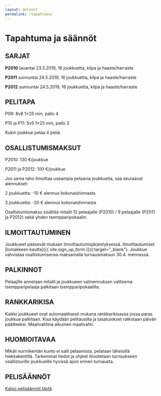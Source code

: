 ```yaml
---
layout: default
permalink: /tapahtuma/
---
```


# Tapahtuma ja säännöt

## SARJAT

**P2010** lauantai 23.5.2019, 16 joukkuetta, kilpa ja haaste/harraste

**P2011** sunnuntai 24.5.2019, 16 joukkuetta, kilpa ja haaste/harraste

**P2012** sunnuntai 24.5.2019, 16 joukkuetta, kilpa ja haaste/harraste

## PELITAPA

P09: 8v8 1×25 min, pallo 4

P10 ja P11: 5v5 1×25 min, pallo 3

Kukin joukkue pelaa 4 peliä.


## OSALLISTUMISMAKSUT

P2010: 130 €/joukkue

P2011 ja P2012: 100 €/joukkue

Jos sama taho ilmoittaa useampia pelaavia joukkueita, saa seuraavat alennukset:

2 joukkuetta: -10 € alennus kokonaishinnasta

3 joukkuetta: -20 € alennus kokonaishinnasta

Osallistumismaksu sisältää mitalit 12 pelaajalle (P2010) / 9
pelaajalle (P2011 ja P2012) sekä yhden tsempparipokaalin.


## ILMOITTAUTUMINEN

Joukkueet pääsevät mukaan ilmoittautumisjärjestyksessä.
Ilmoittautumiset [lomakkeen kautta]({{ site.sign_up_form }}){:target="_blank"}. Joukkue
vahvistaa osallistumisensa maksamalla turnausmaksun 30.4. mennessä.


## PALKINNOT

Pelaajille annetaan mitalit ja joukkueen valmennuksen valitsema
tsempparipelaaja palkitaan tsempparipokaalilla.


## RANKKARIKISA

Kaikki joukkueet ovat automaattisesti mukana rankkarikisassa jossa
paras joukkue palkitaan. Kisa käydään pelitauoilla ja tasatulokset
ratkotaan päivän päätteeksi. Maalivahtina aikuinen maalivahti.


## HUOMIOITAVAA

Mikäli nurmikentän kunto ei salli pelaamista, pelataan läheisillä
hiekkakentillä. Tarkemmat tiedot ja ohjeet ilmoitetaan turnaukseen
osallistuville joukkueille hyvissä ajoin ennen turnausta.

## PELISÄÄNNÖT

[Katso pelisäännöt tästä](/static/pelisaannot.pdf)
